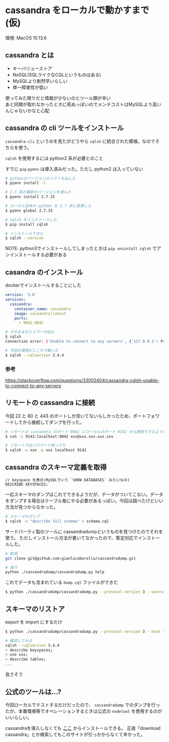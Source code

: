 # cassandra をローカルで動かすまで(仮)

環境: MacOS 10.13.6

## cassandra とは

* キーバリューストア
* NoSQL(SQLライクなCQLというものはある)
* MySQLより断然早いらしい
* 単一障害性が低い

使ってみた限りだと情報が少ないのとツール類が辛い  
あと同期が取れなかったときに死ぬっぽいのでメンテコストはMySQLより高いんじゃないかなと心配

## cassandra の cli ツールをインストール

`cassandra-cli` というのを見たがどうやら `cqlsh` に統合された模様。なのでそちらを使う。

`cqlsh` を使用するには python2 系が必要とのこと

すでに `pip` `pyenv` は導入済みだった。ただし python2 は入っていない

```bash
# pythonのバージョンのリストを出した
$ pyenv install -l

# 2.7 系の最新のバージョンを選んだ
$ pyenv install 2.7.15

# ローカル全体の python を 2.7 系に変更した
$ pyenv global 2.7.15

# cqlsh をインストールした
$ pip install cqlsh

# インストールできた
$ cqlsh --version
```

NOTE: python3でインストールしてしまったときは `pip unsintall cqlsh` でアンインストールする必要がある

## casandra のインストール

dockerでインストールすることにした


```docker-compose.yml
version: '3.6'
services:
  cassandra:
    container_name: cassandra
    image: cassandra:latest
    ports:
      - 9042:9042
```

```bash
# そのままだとエラーが出た
$ cqlsh
Connection error: ('Unable to connect to any servers', {'127.0.0.1': ProtocolError("cql_version '3.3.1' is not supported by remote (w/ native protocol). Supported versions: [u'3.4.4']",)})

# 今回の環境だとこれで動いた
$ cqlsh --cqlversion 3.4.4
```

### 参考

https://stackoverflow.com/questions/33002404/cassandra-cqlsh-unable-to-connect-to-any-servers

## リモートの cassandra に接続

今回 22 と 80 と 443 のポートしか空いてないらしかったため、ポートフォワードしてから接続してダンプを行った。

``` bash
# リモートの cassandra のポート 9042 にローカルのポート 9142 から接続できるようにする
$ ssh -L 9142:localhost:9042 xxx@xxx.xxx.xxx.xxx

# リモートではパスワード使ってた
$ cqlsh -u xxx -p xxx localhost 9142
```

## cassandra のスキーマ定義を取得

```cql
// keyspace を表示(MySQLでいう `SHOW DATABASES` みたいなの)
DESCRIBE KEYSPACES;
```

一応スキーマのダンプはこれでできるようだが、データがついてこない。データをダンプする場合はテーブル毎にやる必要があるっぽい。今回は調べたけどいい方法が見つからなかった。
```bash
# スキーマのダンプ
$ cqlsh -e "describe full schema" > schema.cql
```

サードパーティ製のツールに cassandradumpというものを見つけたのでそれを使う。
ただしインストール方法が書いてなかったので、暫定対応でインストールした。

```bash
# 取得
git clone git@github.com:gianlucaborello/cassandradump.git

# 実行
python ./cassandradump/cassandradump.py help
```

これでデータも含まれている `dump.cql` ファイルができた
```bash
$ python ./cassandradump/cassandradump.py --protocol-version 3 --username xxx --password xxx --host localhost --port 9142 --keyspace xxx --export-file dump.cql
```

## スキーマのリストア

export を import にするだけ

```bash
$ python ./cassandradump/cassandradump.py --protocol-version 3 --host localhost --port 9042 --keyspace xxx --import-file dump.cql

# 確認してみる
cqlsh --cqlversion 3.4.4
> describe keyspaces;
> use xxx;
> describe tables;
...
```

良さそう

## 公式のツールは...?

今回ローカルでテストするだけだったので、 `cassandradump` でのダンプを行ったが、本番環境等でオペレーションするときは公式の `nodetool` を使用するのがいいらしい。

cassandraを導入しなくても [ここ](https://academy.datastax.com/planet-cassandra/cassandra) からインストールできる。
正直「download cassandra」とか検索してもこのサイトが引っかからなくて辛かった。